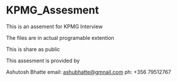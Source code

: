 # KPMG_Assesment

This is an assement for KPMG Interview

The files are in actual programable extention

This is share as public

This assesment is provided by 

Ashutosh Bhatte
email: ashubhatte@gmnail.com
ph: +356 79512767



